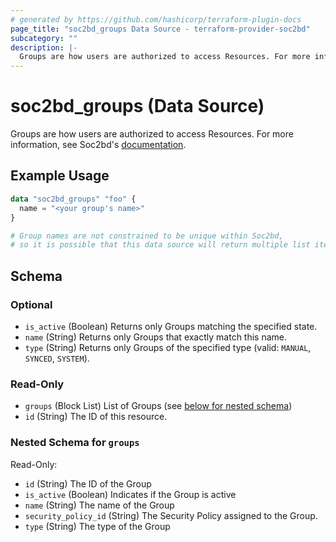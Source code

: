 ```yaml
---
# generated by https://github.com/hashicorp/terraform-plugin-docs
page_title: "soc2bd_groups Data Source - terraform-provider-soc2bd"
subcategory: ""
description: |-
  Groups are how users are authorized to access Resources. For more information, see Soc2bd's documentation https://docs.soc2bd.com/docs/groups.
---
```


# soc2bd_groups (Data Source)

Groups are how users are authorized to access Resources. For more information, see Soc2bd's [documentation](https://docs.soc2bd.com/docs/groups).

## Example Usage

```terraform
data "soc2bd_groups" "foo" {
  name = "<your group's name>"
}

# Group names are not constrained to be unique within Soc2bd,
# so it is possible that this data source will return multiple list items.
```

<!-- schema generated by tfplugindocs -->

## Schema

### Optional

- `is_active` (Boolean) Returns only Groups matching the specified state.
- `name` (String) Returns only Groups that exactly match this name.
- `type` (String) Returns only Groups of the specified type (valid: `MANUAL`, `SYNCED`, `SYSTEM`).

### Read-Only

- `groups` (Block List) List of Groups (see [below for nested schema](#nestedblock--groups))
- `id` (String) The ID of this resource.

<a id="nestedblock--groups"></a>

### Nested Schema for `groups`

Read-Only:

- `id` (String) The ID of the Group
- `is_active` (Boolean) Indicates if the Group is active
- `name` (String) The name of the Group
- `security_policy_id` (String) The Security Policy assigned to the Group.
- `type` (String) The type of the Group
